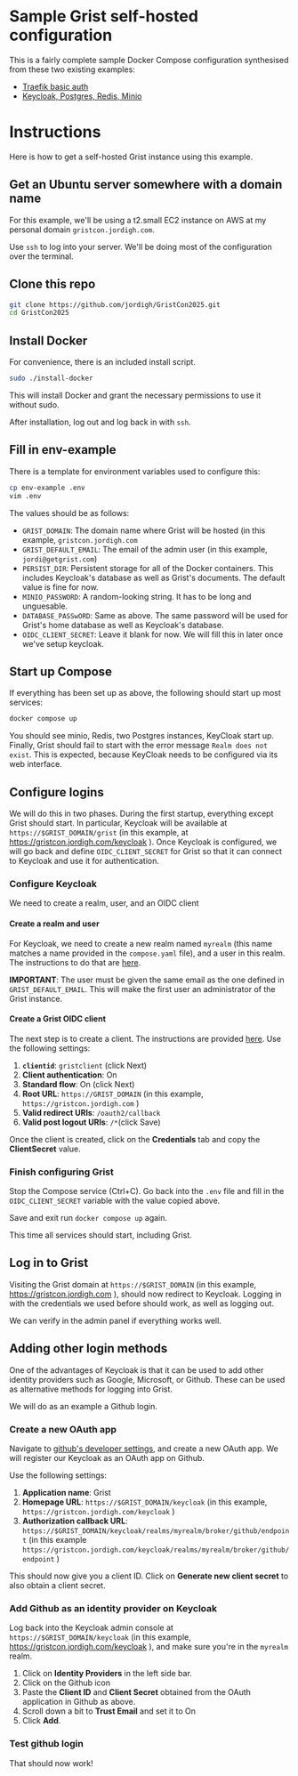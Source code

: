 # Sample Grist self-hosted configuration

This is a fairly complete sample Docker Compose configuration
synthesised from these two existing examples:

- [Traefik basic auth](https://github.com/gristlabs/grist-core/tree/main/docker-compose-examples/grist-traefik-basic-auth)
- [Keycloak, Postgres, Redis, Minio](https://github.com/gristlabs/grist-core/tree/main/docker-compose-examples/grist-with-keycloak-postgres-redis-minio)

# Instructions

Here is how to get a self-hosted Grist instance using this example.

## Get an Ubuntu server somewhere with a domain name

For this example, we'll be using a t2.small EC2 instance on AWS at my
personal domain `gristcon.jordigh.com`.

Use `ssh` to log into your server. We'll be doing most of the
configuration over the terminal.

## Clone this repo

```sh
git clone https://github.com/jordigh/GristCon2025.git
cd GristCon2025
```

## Install Docker

For convenience, there is an included install script.

```sh
sudo ./install-docker
```

This will install Docker and grant the necessary permissions to use it
without sudo.

After installation, log out and log back in with `ssh`.

## Fill in env-example

There is a template for environment variables used to configure this:

```sh
cp env-example .env
vim .env
```

The values should be as follows:

- `GRIST_DOMAIN`: The domain name where Grist will be hosted (in this
  example, `gristcon.jordigh.com`
- `GRIST_DEFAULT_EMAIL`: The email of the admin user (in this example,
  `jordi@getgrist.com`)
- `PERSIST_DIR`: Persistent storage for all of the Docker containers.
  This includes Keycloak's database as well as Grist's documents. The
  default value is fine for now.
- `MINIO_PASSWORD`: A random-looking string. It has to be long and unguesable.
- `DATABASE_PASSwORD`: Same as above. The same password will be used
  for Grist's home database as well as Keycloak's database.
- `OIDC_CLIENT_SECRET`: Leave it blank for now. We will fill this in
  later once we've setup keycloak.

## Start up Compose

If everything has been set up as above, the following should start up
most services:

```sh
docker compose up
```

You should see minio, Redis, two Postgres instances, KeyCloak start
up. Finally, Grist should fail to start with the error message `Realm
does not exist`. This is expected, because KeyCloak needs to be
configured via its web interface.

## Configure logins

We will do this in two phases. During the first startup, everything
except Grist should start. In particular, Keycloak will be available
at `https://$GRIST_DOMAIN/grist` (in this example, at
https://gristcon.jordigh.com/keycloak ). Once Keycloak is configured,
we will go back and define `OIDC_CLIENT_SECRET` for Grist so that it
can connect to Keycloak and use it for authentication.


### Configure Keycloak

We need to create a realm, user, and an OIDC client

#### Create a realm and user

For Keycloak, we need to create a new realm named `myrealm` (this name
matches a name provided in the `compose.yaml` file), and a user in
this realm. The instructions to do that are
[here](https://www.keycloak.org/getting-started/getting-started-docker).

**IMPORTANT**: The user must be given the same email as the one
defined in `GRIST_DEFAULT_EMAIL`. This will make the first user an
administrator of the Grist instance.

#### Create a Grist OIDC client

The next step is to create a client. The instructions are provided
[here](https://support.getgrist.com/install/oidc/#example-keycloak).
Use the following settings:

1. **`clientid`**: `gristclient` (click Next)
2. **Client authentication**: On
3. **Standard flow**: On (click Next)
4. **Root URL**: `https://GRIST_DOMAIN` (in this example,
   `https://gristcon.jordigh.com` )
5. **Valid redirect URIs**: `/oauth2/callback`
6. **Valid post logout URIs**: `/*`(click Save)

Once the client is created, click on the **Credentials** tab and copy
the **ClientSecret** value.

### Finish configuring Grist

Stop the Compose service (Ctrl+C). Go back into the `.env` file and
fill in the `OIDC_CLIENT_SECRET` variable with the value copied above.

Save and exit run `docker compose up` again.

This time all services should start, including Grist.

## Log in to Grist

Visiting the Grist domain at `https://$GRIST_DOMAIN` (in this example,
https://gristcon.jordigh.com ), should now redirect to Keycloak.
Logging in with the credentials we used before should work, as well as
logging out.

We can verify in the admin panel if everything works well.

## Adding other login methods

One of the advantages of Keycloak is that it can be used to add other
identity providers such as Google, Microsoft, or Github. These can be
used as alternative methods for logging into Grist.

We will do as an example a Github login.

### Create a new OAuth app

Navigate to [github's developer
settings](https://github.com/settings/developers), and create a new
OAuth app. We will register our Keycloak as an OAuth app on Github.

Use the following settings:

1. **Application name**: Grist
2. **Homepage URL**: `https://$GRIST_DOMAIN/keycloak` (in this example,
   `https://gristcon.jordigh.com/keycloak` )
3. **Authorization callback URL**:
   `https://$GRIST_DOMAIN/keycloak/realms/myrealm/broker/github/endpoint`
   (in this example
   `https://gristcon.jordigh.com/keycloak/realms/myrealm/broker/github/endpoint` )

This should now give you a client ID. Click on **Generate new client
secret** to also obtain a client secret.

### Add Github as an identity provider on Keycloak

Log back into the Keycloak admin console at
`https://$GRIST_DOMAIN/keycloak` (in this example,
https://gristcon.jordigh.com/keycloak ), and make sure you're in the
`myrealm` realm.

1. Click on **Identity Providers** in the left side bar.
2. Click on the Github icon
3. Paste the **Client ID** and **Client Secret** obtained from the
   OAuth application in Github as above.
4. Scroll down a bit to **Trust Email** and set it to On
5. Click **Add**.

### Test github login

That should now work!
